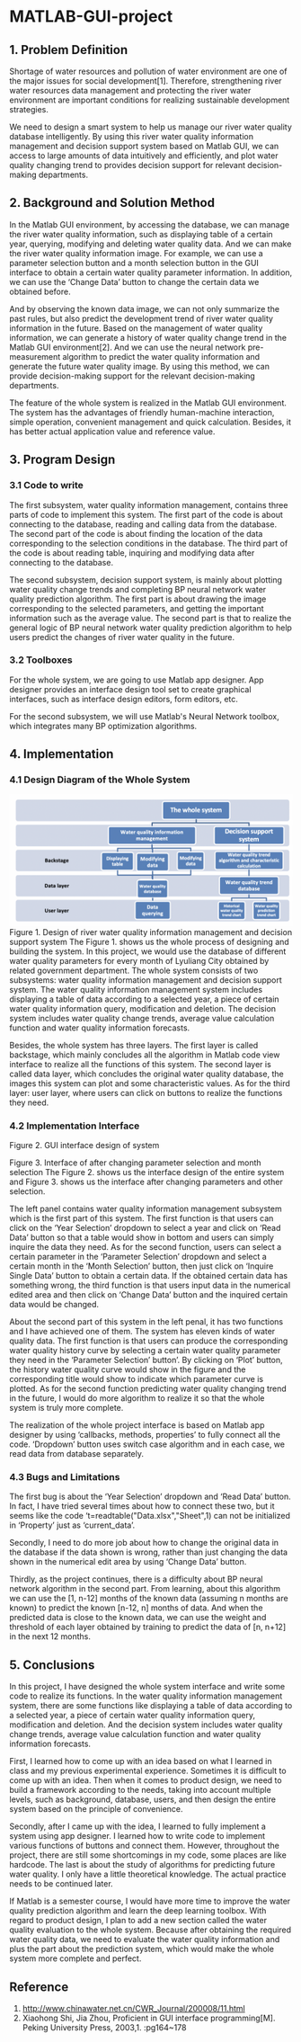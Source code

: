 # MATLAB-GUI-project
## 1.	Problem Definition 
Shortage of water resources and pollution of water environment are one of the major issues for social development[1]. Therefore, strengthening river water resources data management and protecting the river water environment are important conditions for realizing sustainable development strategies.

We need to design a smart system to help us manage our river water quality database intelligently. By using this river water quality information management and decision support system based on Matlab GUI, we can access to large amounts of data intuitively and efficiently, and plot water quality changing trend to provides decision support for relevant decision-making departments.
## 2.	Background and Solution Method
In the Matlab GUI environment, by accessing the database, we can manage the river water quality information, such as displaying table of a certain year, querying, modifying and deleting water quality data. And we can make the river water quality information image. For example, we can use a parameter selection button and a month selection button in the GUI interface to obtain a certain water quality parameter information. In addition, we can use the ‘Change Data’ button to change the certain data we obtained before.

And by observing the known data image, we can not only summarize the past rules, but also predict the development trend of river water quality information in the future. Based on the management of water quality information, we can generate a history of water quality change trend in the Matlab GUI environment[2]. And we can use the neural network pre-measurement algorithm to predict the water quality information and generate the future water quality image. By using this method, we can provide decision-making support for the relevant decision-making departments.

The feature of the whole system is realized in the Matlab GUI environment. The system has the advantages of friendly human-machine interaction, simple operation, convenient management and quick calculation. Besides, it has better actual application value and reference value.
## 3.	Program Design 
### 3.1	Code to write
The first subsystem, water quality information management, contains three parts of code to implement this system. The first part of the code is about connecting to the database, reading and calling data from the database. The second part of the code is about finding the location of the data corresponding to the selection conditions in the database. The third part of the code is about reading table, inquiring and modifying data after connecting to the database. 

The second subsystem, decision support system, is mainly about plotting water quality change trends and completing BP neural network water quality prediction algorithm. The first part is about drawing the image corresponding to the selected parameters, and getting the important information such as the average value. The second part is that to realize the general logic of BP neural network water quality prediction algorithm to help users predict the changes of river water quality in the future. 
### 3.2	Toolboxes
For the whole system, we are going to use Matlab app designer. App designer provides an interface design tool set to create graphical interfaces, such as interface design editors, form editors, etc.

For the second subsystem, we will use Matlab's Neural Network toolbox, which integrates many BP optimization algorithms. 
## 4.	Implementation
### 4.1	Design Diagram of the Whole System
![](pics/System_flowchart.png)
Figure 1. Design of river water quality information management and decision support system 
The Figure 1. shows us the whole process of designing and building the system.
In this project, we would use the database of different water quality parameters for every month of Lyuliang City obtained by related government department.
The whole system consists of two subsystems: water quality information management and decision support system. The water quality information management system includes displaying a table of data according to a selected year, a piece of certain water quality information query, modification and deletion. The decision system includes water quality change trends, average value calculation function and water quality information forecasts.

Besides, the whole system has three layers. The first layer is called backstage, which mainly concludes all the algorithm in Matlab code view interface to realize all the functions of this system. The second layer is called data layer, which concludes the original water quality database, the images this system can plot and some characteristic values. As for the third layer: user layer, where users can click on buttons to realize the functions they need.
### 4.2	Implementation Interface
 
Figure 2.  GUI interface design of system
 
Figure 3.  Interface of after changing parameter selection and month selection
The Figure 2. shows us the interface design of the entire system and Figure 3. shows us the interface after changing parameters and other selection.

The left panel contains water quality information management subsystem which is the first part of this system. The first function is that users can click on the ‘Year Selection’ dropdown to select a year and click on ‘Read Data’ button so that a table would show in bottom and users can simply inquire the data they need. As for the second function, users can select a certain parameter in the ‘Parameter Selection’ dropdown and select a certain month in the ‘Month Selection’ button, then just click on ‘Inquire Single Data’ button to obtain a certain data. If the obtained certain data has something wrong, the third function is that users input data in the numerical edited area and then click on ‘Change Data’ button and the inquired certain data would be changed.

About the second part of this system in the left penal, it has two functions and I have achieved one of them. The system has eleven kinds of water quality data. The first function is that users can produce the corresponding water quality history curve by selecting a certain water quality parameter they need in the ‘Parameter Selection’ button’. By clicking on ‘Plot’ button, the history water quality curve would show in the figure and the corresponding title would show to indicate which parameter curve is plotted. As for the second function predicting water quality changing trend in the future, I would do more algorithm to realize it so that the whole system is truly more complete.

The realization of the whole project interface is based on Matlab app designer by using ‘callbacks, methods, properties’ to fully connect all the code. ‘Dropdown’ button uses switch case algorithm and in each case, we read data from database separately.
### 4.3	Bugs and Limitations
The first bug is about the ‘Year Selection’ dropdown and ‘Read Data’ button. In fact, I have tried several times about how to connect these two, but it seems like the code ‘t=readtable("Data.xlsx","Sheet",1) can not be initialized in ‘Property’ just as ‘current_data’. 

Secondly, I need to do more job about how to change the original data in the database if the data shown is wrong, rather than just changing the data shown in the numerical edit area by using ‘Change Data’ button.

Thirdly, as the project continues, there is a difficulty about BP neural network algorithm in the second part. From learning, about this algorithm we can use the [1, n-12] months of the known data (assuming n months are known) to predict the known [n-12, n] months of data. And when the predicted data is close to the known data, we can use the weight and threshold of each layer obtained by training to predict the data of [n, n+12] in the next 12 months.
## 5.	Conclusions
In this project, I have designed the whole system interface and write some code to realize its functions. In the water quality information management system, there are some functions like displaying a table of data according to a selected year, a piece of certain water quality information query, modification and deletion. And the decision system includes water quality change trends, average value calculation function and water quality information forecasts.

First, I learned how to come up with an idea based on what I learned in class and my previous experimental experience. Sometimes it is difficult to come up with an idea. Then when it comes to product design, we need to build a framework according to the needs, taking into account multiple levels, such as background, database, users, and then design the entire system based on the principle of convenience.

Secondly, after I came up with the idea, I learned to fully implement a system using app designer. I learned how to write code to implement various functions of buttons and connect them. However, throughout the project, there are still some shortcomings in my code, some places are like hardcode.
The last is about the study of algorithms for predicting future water quality. I only have a little theoretical knowledge. The actual practice needs to be continued later.

If Matlab is a semester course, I would have more time to improve the water quality prediction algorithm and learn the deep learning toolbox. With regard to product design, I plan to add a new section called the water quality evaluation to the whole system. Because after obtaining the required water quality data, we need to evaluate the water quality information and plus the part about the prediction system, which would make the whole system more complete and perfect.
## Reference
1. http://www.chinawater.net.cn/CWR_Journal/200008/11.html
2. Xiaohong Shi, Jia Zhou, Proficient in GUI interface programming[M]. Peking University Press, 2003,1. :pg164~178
